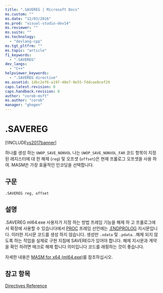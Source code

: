 ```yaml
---
title: ".SAVEREG | Microsoft Docs"
ms.custom: ""
ms.date: "12/03/2016"
ms.prod: "visual-studio-dev14"
ms.reviewer: ""
ms.suite: ""
ms.technology: 
  - "devlang-cpp"
ms.tgt_pltfrm: ""
ms.topic: "article"
f1_keywords: 
  - ".SAVEREG"
dev_langs: 
  - "C++"
helpviewer_keywords: 
  - ".SAVEREG directive"
ms.assetid: 1dbc2ef6-a197-40e7-9e55-fddcae8cef29
caps.latest.revision: 8
caps.handback.revision: 8
author: "corob-msft"
ms.author: "corob"
manager: "ghogen"
---
```

# .SAVEREG
[!INCLUDE[vs2017banner](../../assembler/inline/includes/vs2017banner.md)]

하나를 생성 하는 `UWOP_SAVE_NONVOL` 나는 `UWOP_SAVE_NONVOL_FAR` 코드 항목이 지정 된 레지스터에 대 한 해제 \(`reg`\) 및 오프셋 \(`offset`\)은 현재 프롤로그 오프셋을 사용 하 여.  MASM은 가장 효율적인 인코딩을 선택합니다.  
  
## 구문  
  
```  
.SAVEREG reg, offset  
```  
  
## 설명  
 .SAVEREG ml64.exe 사용자가 지정 하는 방법 프레임 기능을 해제 하 고 프롤로그에서 확장에 사용할 수 있습니다에서 [PROC](../../assembler/masm/proc.md) 프레임 선언에는 [.ENDPROLOG](../../assembler/masm/dot-endprolog.md) 지시문입니다.  이러한 지시문 코드를 생성 하지 않습니다. 생성만 `.xdata` 및 `.pdata`.  .해제 되지 않도록 하는 작업을 실제로 구현 지침에 SAVEREG가 있어야 합니다.  해제 지시문과 계약을 확인 하려면 매크로 해제 합니다 의미입니다 코드를 래핑하는 것이 좋습니다.  
  
 자세한 내용은 [MASM for x64 \(ml64.exe\)](../../assembler/masm/masm-for-x64-ml64-exe.md)를 참조하십시오.  
  
## 참고 항목  
 [Directives Reference](../../assembler/masm/directives-reference.md)